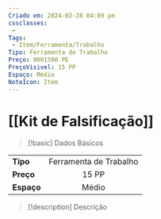 ```yaml
---
Criado em: 2024-02-28 04:09 pm
cssclasses:
 - 
Tags:
 - Item/Ferramenta/Trabalho
Tipo: Ferramenta de Trabalho
Preço: 0001500 PE
PreçoVisivel: 15 PP
Espaço: Médio
NoteIcon: Item
---
```

# [[Kit de Falsificação]]

> [!basic] Dados Básicos
> 
|            |     |
| ---------- |:---:|
| **Tipo**   |   Ferramenta de Trabalho   |
| **Preço**  |   15 PP   |
| **Espaço** |   Médio   |
>
 
> [!description] Descrição
> 
>
